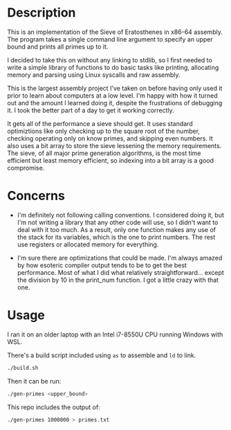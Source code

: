 # Description

This is an implementation of the Sieve of Eratosthenes in x86-64 assembly. The program takes a single command line argument to specify an upper bound and prints all primes up to it.

I decided to take this on without any linking to stdlib, so I first needed to write a simple library of functions to do basic tasks like printing, allocating memory and parsing using Linux syscalls and raw assembly.

This is the largest assembly project I've taken on before having only used it prior to learn about computers at a low level. I'm happy with how it turned out and the amount I learned doing it, despite the frustrations of debugging it. I took the better part of a day to get it working correctly.

It gets all of the performance a sieve should get. It uses standard optimiztions like only checking up to the square root of the number, checking operating only on know primes, and skipping even numbers. It also uses a bit array to store the sieve lessening the memory requirements. The sieve, of all major prime generation algorithms, is the most time efficient but least memory efficient, so indexing into a bit array is a good compromise.

# Concerns

-   I'm definitely not following calling conventions. I considered doing it, but I'm not writing a library that any other code will use, so I didn't want to deal with it too much. As a result, only one function makes any use of the stack for its variables, which is the one to print numbers. The rest use registers or allocated memory for everything.

-   I'm sure there are optimizations that could be made. I'm always amazed by how esoteric compiler output tends to be to get the best performance. Most of what I did what relatively straightforward... except the division by 10 in the print_num function. I got a little crazy with that one.

# Usage

I ran it on an older laptop with an Intel i7-8550U CPU running Windows with WSL.

There's a build script included using `as` to assemble and `ld` to link.

```bash
./build.sh
```

Then it can be run:

```bash
./gen-primes <upper_bound>
```

This repo includes the output of:

```bash
./gen-primes 1000000 > primes.txt
```
